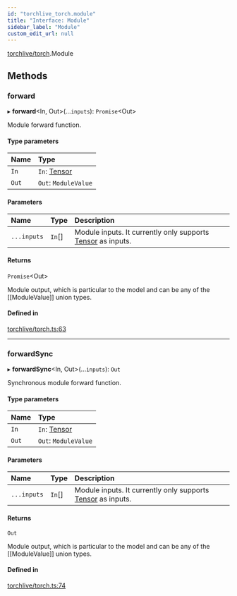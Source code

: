 ```yaml
---
id: "torchlive_torch.module"
title: "Interface: Module"
sidebar_label: "Module"
custom_edit_url: null
---
```


[torchlive/torch](../modules/torchlive_torch.md).Module

## Methods

### forward

▸ **forward**<In, Out\>(...`inputs`): `Promise`<Out\>

Module forward function.

#### Type parameters

| Name | Type |
| :------ | :------ |
| `In` | `In`: [Tensor](torchlive_torch.tensor.md) |
| `Out` | `Out`: `ModuleValue` |

#### Parameters

| Name | Type | Description |
| :------ | :------ | :------ |
| `...inputs` | `In`[] | Module inputs. It currently only supports [Tensor](torchlive_torch.tensor.md) as inputs. |

#### Returns

`Promise`<Out\>

Module output, which is particular to the model and can be any of
the [[ModuleValue]] union types.

#### Defined in

[torchlive/torch.ts:63](https://github.com/pytorch/live/blob/86ec548/react-native-pytorch-core/src/torchlive/torch.ts#L63)

___

### forwardSync

▸ **forwardSync**<In, Out\>(...`inputs`): `Out`

Synchronous module forward function.

#### Type parameters

| Name | Type |
| :------ | :------ |
| `In` | `In`: [Tensor](torchlive_torch.tensor.md) |
| `Out` | `Out`: `ModuleValue` |

#### Parameters

| Name | Type | Description |
| :------ | :------ | :------ |
| `...inputs` | `In`[] | Module inputs. It currently only supports [Tensor](torchlive_torch.tensor.md) as inputs. |

#### Returns

`Out`

Module output, which is particular to the model and can be any of
the [[ModuleValue]] union types.

#### Defined in

[torchlive/torch.ts:74](https://github.com/pytorch/live/blob/86ec548/react-native-pytorch-core/src/torchlive/torch.ts#L74)
